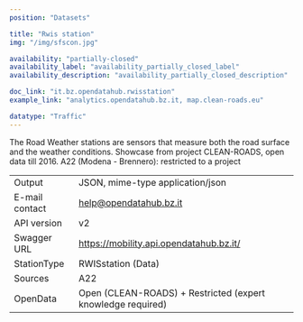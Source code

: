 ```yaml
---
position: "Datasets"

title: "Rwis station"
img: "/img/sfscon.jpg"

availability: "partially-closed"
availability_label: "availability_partially_closed_label"
availability_description: "availability_partially_closed_description"

doc_link: "it.bz.opendatahub.rwisstation"
example_link: "analytics.opendatahub.bz.it, map.clean-roads.eu"

datatype: "Traffic"
---
```


The Road Weather stations are sensors that measure both the road surface and the weather conditions. Showcase from project CLEAN-ROADS, open data till 2016.
A22 (Modena - Brennero): restricted to a project

|                |                                                             |
| :------------- | ----------------------------------------------------------- |
| Output         | JSON, mime-type application/json                            |
| E-mail contact | help@opendatahub.bz.it                                      |
| API version    | v2                                                          |
| Swagger URL    | https://mobility.api.opendatahub.bz.it/                     |
| StationType    | RWISstation (Data)                                          |
| Sources        | A22                                                         |
| OpenData       | Open (CLEAN-ROADS) + Restricted (expert knowledge required) |
